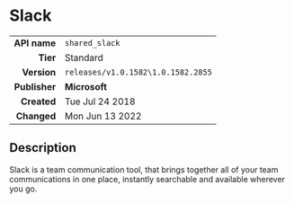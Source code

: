 # Slack
| | |
|-:|-|
|**API name**|`shared_slack`|
|**Tier**|Standard|
|**Version**|`releases/v1.0.1582\1.0.1582.2855`|
|**Publisher**|**Microsoft**|
|**Created**|Tue Jul 24 2018|
|**Changed**|Mon Jun 13 2022|

## Description
Slack is a team communication tool, that brings together all of your team communications in one place, instantly searchable and available wherever you go.
